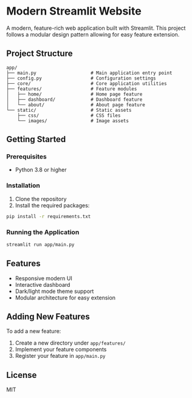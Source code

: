 # Modern Streamlit Website

A modern, feature-rich web application built with Streamlit. This project follows a modular design pattern allowing for easy feature extension.

## Project Structure

```
app/
├── main.py                    # Main application entry point
├── config.py                  # Configuration settings
├── core/                      # Core application utilities
├── features/                  # Feature modules
│   ├── home/                  # Home page feature
│   ├── dashboard/             # Dashboard feature
│   └── about/                 # About page feature
└── static/                    # Static assets
    ├── css/                   # CSS files
    └── images/                # Image assets
```

## Getting Started

### Prerequisites

- Python 3.8 or higher

### Installation

1. Clone the repository
2. Install the required packages:

```bash
pip install -r requirements.txt
```

### Running the Application

```bash
streamlit run app/main.py
```

## Features

- Responsive modern UI
- Interactive dashboard
- Dark/light mode theme support
- Modular architecture for easy extension

## Adding New Features

To add a new feature:

1. Create a new directory under `app/features/`
2. Implement your feature components
3. Register your feature in `app/main.py`

## License

MIT 